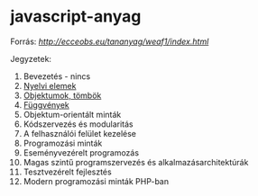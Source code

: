 # javascript-anyag

Forrás: *http://ecceobs.eu/tananyag/weaf1/index.html*

Jegyzetek:

1. Bevezetés - nincs
2. [Nyelvi elemek](https://github.com/ramee/javascript-anyag/blob/master/lesson2.md)
3. [Objektumok, tömbök](https://github.com/ramee/javascript-anyag/blob/master/lesson3.md)
4. [Függvények](https://github.com/ramee/javascript-anyag/blob/master/lesson4.md)
5. Objektum-orientált minták
6. Kódszervezés és modularitás
7. A felhasználói felület kezelése
8. Programozási minták
9. Eseményvezérelt programozás
10. Magas szintű programszervezés és alkalmazásarchitektúrák
11. Tesztvezérelt fejlesztés
12. Modern programozási minták PHP-ban
